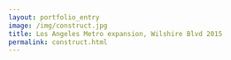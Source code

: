 ```yaml
---
layout: portfolio_entry
image: /img/construct.jpg
title: Los Angeles Metro expansion, Wilshire Blvd 2015
permalink: construct.html
---
```

<!--description-->